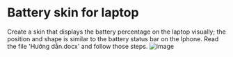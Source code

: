 # Battery skin for laptop
Create a skin that displays the battery percentage on the laptop visually; the position and shape is similar to the battery status bar on the Iphone.
Read the file 'Hướng dẫn.docx' and follow those steps. 
![image](https://user-images.githubusercontent.com/85268899/148029616-ee2eaf44-1600-4f55-bdf9-87e2f3e751d7.png)
